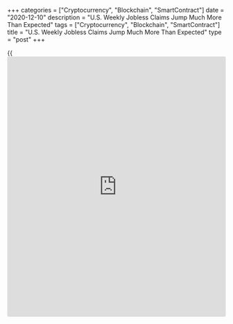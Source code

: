 +++
categories = ["Cryptocurrency", "Blockchain", "SmartContract"]
date = "2020-12-10"
description = "U.S. Weekly Jobless Claims Jump Much More Than Expected"
tags = ["Cryptocurrency", "Blockchain", "SmartContract"]
title = "U.S. Weekly Jobless Claims Jump Much More Than Expected"
type = "post"
+++

{{<iframe id="large-banner" src="https://www.bounty.group/#slide=1.0" width="100%" height="600" scrolling="no" style="border: 0px solid rgb(216, 221, 230); border-radius: 3px;">}}

First-time claims for U.S. unemployment benefits showed a significant
increase in the week ended December 5th, according to a report released
by the Labor Department on Thursday.

The report said initial jobless claims jumped to 853,000, an increase of
137,000 from the previous week's revised level of 716,000.

Economists had expected jobless claims to rise to 725,000 from the
712,000 originally reported for the previous week.

With the much bigger than expected increase, jobless claims reached
their highest level since hitting 873,000 in the week ended September
19th.

For comments and feedback [contact](https://www.playgroundfx.com/contact/): editorial@rtt[news](https://www.letsplayfx.com/blog/forex-news-website/).com

[Economic News][1]

 **What parts of the world are seeing the best (and worst) economic
performances lately? Click[here][2] to check out our [Econ Scorecard][2]
and find out! See up-to-the-moment [ranking](https://www.playgroundfx.com/blog/crypto-exchange-ranking/)s for the best and worst
performers in [GDP][2], [unemployment rate][3], [inflation][4] and much
more.**

   1. www.rtt[news](https://www.letsplayfx.com/blog/forex-news-website/).com/Content/EconomicNews.aspx
   2. www.rtt[news](https://www.letsplayfx.com/blog/forex-news-website/).com/economic-scorecard/world-rank/GDP/highest-performance.aspx
   3. www.rtt[news](https://www.letsplayfx.com/blog/forex-news-website/).com/economic-scorecard/world-rank/unemployment-rate/lowest-performance.aspx
   4. www.rtt[news](https://www.letsplayfx.com/blog/forex-news-website/).com/economic-scorecard/world-rank/CPI/highest-performance.aspx